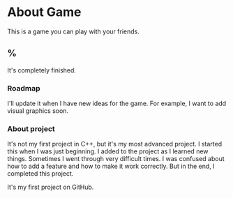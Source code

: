 # About Game
This is a game you can play with your friends.

## %
It's completely finished.

### Roadmap
I'll update it when I have new ideas for the game. For example, I want to add visual graphics soon.

### About project
It's not my first project in C++, but it's my most advanced project. I started this when I was just beginning. I added to the project as I learned new things. Sometimes I went through very difficult times. I was confused about how to add a feature and how to make it work correctly. But in the end, I completed this project. 

It's my first project on GitHub.
